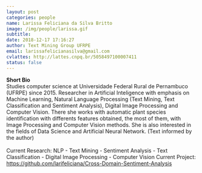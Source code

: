 ```yaml
---
layout: post
categories: people
name: Larissa Feliciana da Silva Britto
image: /img/people/larissa.gif
subtitle: 
date: 2018-12-17 17:16:27
author: Text Mining Group UFRPE
email: larissafelicianasilva@gmail.com 
cvlattes: http://lattes.cnpq.br/5058497100007411
status: false
---
```


<b>Short Bio</b><br/>
Studies computer science at Universidade Federal Rural de Pernambuco (UFRPE) since 2015.
Researcher in Artificial Inteligence with emphasis on Machine Learning, Natural Language Processing (Text Mining, Text Classification and Sentiment Analysis), Digital Image Processing and  Computer Vision. There she works with automatic plant species identification with differents features obtained, the most of them, with Image Processing and  Computer Vision methods. She is also interested in the fields of Data Science and Artificial Neural Network. (Text informed by the author)
<br><br>
Current Research:  NLP - Text Mining - Sentiment Analysis - Text Classification - Digital Image Processing - Computer Vision 
Current Project: <a href="https://github.com/larifeliciana/Cross-Domain-Sentiment-Analysis" target="blank">https://github.com/larifeliciana/Cross-Domain-Sentiment-Analysis</a> 